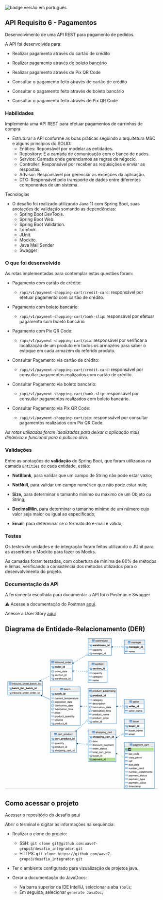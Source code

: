 <p align="left">
  <img src="https://img.shields.io/badge/Versão: Português-black?style=for-the-badge" alt="badge versão em português">
</p>

## API Requisito 6 - Pagamentos
Desenvolvimento de uma API REST para pagamento de pedidos.

A API foi desenvolvida para:

- Realizar pagamento através do cartão de crédito

- Realizar pagamento através de boleto bancário

- Realizar pagamento através de Pix QR Code

- Consultar o pagamento feito através de cartão de crédito

- Consultar o pagamento feito através de boleto bancário

- Consultar o pagamento feito através de Pix QR Code


### Habilidades

Implementa uma API REST para efetuar pagamentos de carrinhos de compra

- Estruturar a API conforme as boas práticas seguindo a arquitetura MSC e alguns princípios do SOLID:
    - Entities: Reponsável por modelar as entidades.
    - Repository: É a camada de comunicação com o banco de dados.
    - Service: Camada onde gerenciamos as regras de négocio.
    - Controller: Responsável por receber as requisições e enviar as respostas.
    - Advisor: Responsável por gerenciar as exceções da aplicação.
    - DTO: Responsável pelo transporte de dados entre diferentes componentes de um sistema.

Tecnologias
- O desafio foi realizado utilizando Java 11 com Spring Boot, suas anotações de validação somando as dependências:
    - Spring Boot DevTools.
    - Spring Boot Web.
    - Spring Boot Validation.
    - Lombok.
    - JUnit.
    - Mockito.
    - Java Mail Sender
    - Swagger


### O que foi desenvolvido
As rotas implementadas para contemplar estas questões foram:

- Pagamento com cartão de crédito:
  - `/api/v1/payment-shopping-cart/credit-card`: responsável por efetuar pagamento com cartão de crédito. 

- Pagamento com boleto bancário:
  - `/api/v1/payment-shopping-cart/bank-slip`: responsável por efetuar pagamento com boleto bancário

- Pagamento com Pix QR Code:
  - `/api/v1/payment-shopping-cart/pix`: responsável por verificar a localização de um produto em todos os armazéns para saber o estoque em cada armazém do referido produto.

- Consultar Pagamento via cartão de crédito:
  - `/api/v1/payment-shopping-cart/credit-card`: responsável por consultar pagamentos realizados com cartão de crédito.

-  Consultar Pagamento via boleto bancário:
   - `/api/v1/payment-shopping-cart/bank-slip`: responsável por consultar pagamentos realizados com boleto bancário.

- Consultar Pagamento via Pix QR Code:
  - `/api/v1/payment-shopping-cart/pix`: responssável por consultar pagamentos realizados com Pix QR Code.
  
_As rotas utilizadas foram idealizadas para deixar a aplicação mais dinâmica e funcional para o público alvo._

### Validações

Entre as anotações de __validação__ do Spring Boot, que foram utilizadas na camada `Entities` de cada entidade, estão:

- __NotBlank__, para validar que um campo de String não pode estar vazio;

- __NotNull__, para validar um campo numérico que não pode estar nulo;

- __Size__, para determinar o tamanho mínimo ou máximo de um Objeto ou String;

- __DecimalMin__, para determinar o tamanho mínimo de um número cujo valor seja maior ou igual ao especificado;

- __Email__, para determinar se o formato do e-mail é válido;



### Testes

Os testes de unidades e de integração foram feitos utilizando o JUnit para as assertions e Mockito para fazer os Mocks.

As camadas foram testadas, com cobertura de miníma de 80% de métodos e linhas, verificando a consistência dos métodos utilizados para o desenvolvimento do projeto.



### Documentação da API
A ferramenta escolhida para documentar a API foi o Postman e Swagger

:warning: Acesse a documentação do Postman [aqui](https://documenter.getpostman.com/view/23629202/2s8YmULKrm).

Acesse a User Story [aqui](https://docs.google.com/document/d/1FGpDMK1Iz_lc3wj778N_MjueqO4Pi38X/edit#)

## Diagrama de Entidade-Relacionamento (DER)

![alt text](src/main/resources/mer/mer.png)

## Como acessar o projeto
Acessar o repositório do desafio [aqui](https://github.com/wave7-grupo3/desafio_integrador/tree/ml-payment-shopping-cart-06)

Abrir o terminal e digitar as informações na sequência:
- Realizar o clone do projeto:
    - SSH: `git clone git@github.com:wave7-grupo3/desafio_integrador.git`
    - HTTPS: `git clone https://github.com/wave7-grupo3/desafio_integrador.git`

- Ter o ambiente configurado para vizualização de projetos java.
- Gerar a documentação do JavaDocs:
    - Na barra superior da IDE IntelliJ, selecionar a aba `Tools`;
    - Em seguida, selecionar `generate JavaDoc`;


